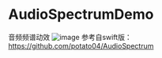 # AudioSpectrumDemo
音频频谱动效
![image](https://github.com/Cesaradu/AudioSpectrumDemo/blob/master/demo.gif)
参考自swift版：https://github.com/potato04/AudioSpectrum
